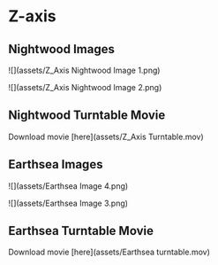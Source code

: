 # Z-axis

## Nightwood Images

![](assets/Z_Axis Nightwood Image 1.png)

![](assets/Z_Axis Nightwood Image 2.png)

## Nightwood Turntable Movie

Download movie [here](assets/Z_Axis Turntable.mov)

## Earthsea Images

![](assets/Earthsea Image 4.png)

![](assets/Earthsea Image 3.png)

## Earthsea Turntable Movie

Download movie [here](assets/Earthsea turntable.mov)


